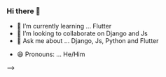 ### Hi there 👋


<!-- - 🔭 I’m currently working on ... -->
- 🌱 I’m currently learning ... Flutter
- 👯 I’m looking to collaborate on Django and Js 
- 💬 Ask me about ... Django, Js, Python and Flutter
<!-- - 📫 How to reach me: ... -->
- 😄 Pronouns: ... He/Him
<!-- - ⚡ Fun fact: ... -->
-->

